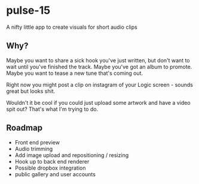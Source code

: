 pulse-15
========

A nifty little app to create visuals for short audio clips

Why?
----
Maybe you want to share a sick hook you've just written, but don't want to wait until you've finished the track.  Maybe you've got an album to promote.  Maybe you want to tease a new tune that's coming out.

Right now you might post a clip on instagram of your Logic screen - sounds great but looks shit.

Wouldn't it be cool if you could just upload some artwork and have a video spit out?  That's what I'm trying to do.

Roadmap
----
* Front end preview
* Audio trimming
* Add image upload and repositioning / resizing
* Hook up to back end renderer
* Possible dropbox integration
* public gallery and user accounts
